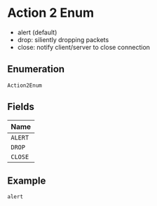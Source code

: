 
# Action 2 Enum

- alert (default)
- drop: siliently dropping packets
- close: notify client/server to close connection

## Enumeration

`Action2Enum`

## Fields

| Name |
|  --- |
| `ALERT` |
| `DROP` |
| `CLOSE` |

## Example

```
alert
```

